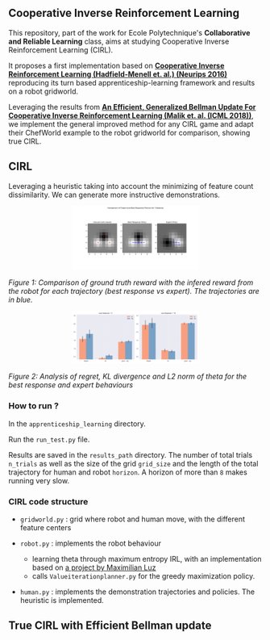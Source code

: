 ## Cooperative Inverse Reinforcement Learning

This repository, part of the work for Ecole Polytechnique's **Collaborative and Reliable Learning** class, aims at studying Cooperative Inverse Reinforcement Learning (CIRL). 

It proposes a first implementation based on **[Cooperative Inverse Reinforcement Learning (Hadfield-Menell et. al.) (Neurips 2016)](https://papers.nips.cc/paper_files/paper/2016/hash/c3395dd46c34fa7fd8d729d8cf88b7a8-Abstract.html)** reproducing its turn based apprenticeship-learning framework and results on a robot gridworld. 

Leveraging the results from **[An Efficient, Generalized Bellman Update For Cooperative Inverse Reinforcement Learning (Malik et. al. (ICML 2018))](https://arxiv.org/pdf/1806.03820)**, we implement the general improved method for any CIRL game and adapt their ChefWorld example to the robot gridworld for comparison, showing true CIRL. 

## CIRL

Leveraging a heuristic taking into account the minimizing of feature count dissimilarity. We can generate more instructive demonstrations. 

<p align="center">
  <img src="media/robot_grid.png" alt="Image 1" width="50%">
</p>

*Figure 1: Comparison of ground truth reward with the infered reward from the robot for each trajectory (best response vs expert). The trajectories are in blue.*

<p align="center">
  <img src="media/apprenticeship_results.png" alt="Image 2" width="50%">
</p>

*Figure 2: Analysis of regret, KL divergence and L2 norm of theta for the best response and expert behaviours*

### How to run ? 

In the `apprenticeship_learning` directory.

Run the `run_test.py` file.  

Results are saved in the `results_path` directory. The number of total trials `n_trials` as well as the size of the grid `grid_size` and the length of the total trajectory for human and robot `horizon`. A horizon of more than `8` makes running very slow. 

### CIRL code structure

- `gridworld.py` : grid where robot and human move, with the different feature centers
- `robot.py` : implements the robot behaviour
    - learning theta through maximum entropy IRL, with an implementation based on [a project by Maximilian Luz](https://nbviewer.org/github/qzed/irl-maxent/blob/master/notebooks/maxent.ipynb)
    - calls `Valueiterationplanner.py` for the greedy maximization policy.

- `human.py` : implements the demonstration trajectories and policies. The heuristic is implemented. 

## True CIRL with Efficient Bellman update

